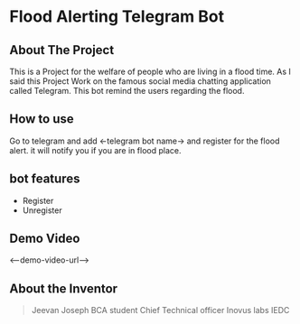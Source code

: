 # Flood Alerting Telegram Bot

## About The Project

This is a Project for the welfare of people who are living in a flood time.
As I said this Project Work on the famous social media chatting application called Telegram.
This bot remind the users regarding the flood.

## How to use

Go to telegram and add <-telegram bot name-> and register for the flood alert.
it will notify you if you are in flood place.

## bot features

- Register
- Unregister

## Demo Video

<--demo-video-url-->

## About the Inventor

> Jeevan Joseph
> BCA student
> Chief Technical officer 
> Inovus labs IEDC


